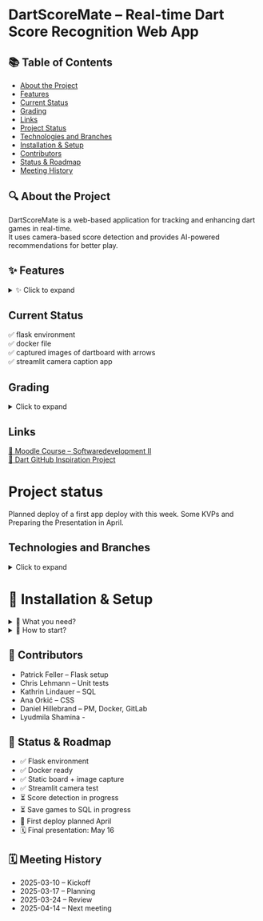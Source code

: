 # DartScoreMate – Real-time Dart Score Recognition Web App

## 📚 Table of Contents
- [About the Project](#about-the-project)
- [Features](#features)
- [Current Status](#current-status)
- [Grading](#grading)
- [Links](#links)
- [Project Status](#project-status)
- [Technologies and Branches](#technologies-and-branches)
- [Installation & Setup](#-installation--setup)
- [Contributors](#-contributors)
- [Status & Roadmap](#-status--roadmap)
- [Meeting History](#-meeting-history)

## 🔍 About the Project
DartScoreMate is a web-based application for tracking and enhancing dart games in real-time.  
It uses camera-based score detection and provides AI-powered recommendations for better play.


## ✨ Features
<details>
  <summary>✨ Click to expand</summary>
  
  ## Features
  - Create Users ✅  
  - Track Score ✅  
  - Save Games (SQL/text files)  
  - ChatGPT Integration (Prompt: You are a darts export and answer specific questions related to darts)... ✅  
  - Live-View of Dart Board (static) ✅  

  ### Advanced Features
  - Live Video of Dart Board 🆗  
  - User-Login  
  - Detect Score from Image  
  - Personalized Shot Recommendations

</details>

## Current Status
✅ flask environment  
✅ docker file  
✅ captured images of dartboard with arrows  
✅ streamlit camera caption app

## Grading 
<details>
  <summary>Click to expand</summary>

  ## Current estimated points are marked in 🔵 blue.
  - OOP & Framework (50) 🔵30
  - Unittests (5) 🔵2
  - Requirements / Docker (10) 🔵5
  - Documentation (10) 🔵3
  - Gitlab (10) 🔵10
  - Presentation (15) 🔵2

  ❌ no hand-in with just one file  
  ❌ meaningless commit-messages: use standard words (FIX, FEAT, DOCS,...) and effective description  
  ✅ good code logic (design patterns, classes, ...)  
  ✅ monitor package dependencies (conda + uv/requirements.txt)  
  ✅ code documentation (docstrings, comments, ...)  
  ✅ Unittests: best practice = one per function  
  ✅ Presentation is on May 16th\mathbf{16^{th}}16th with 80-90% of project complete.

</details>

## Links
[📘 Moodle Course – Softwaredevelopment II](https://weblearn.fh-kufstein.ac.at/course/view.php?id=2643)  
[🎯 Dart GitHub Inspiration Project](https://github.com/TheAlgorithms/Dart)


# Project status 
Planned deploy of a first app deploy with this week. Some KVPs and Preparing the Presentation in April.

## Technologies and Branches
<details>
  <summary>Click to expand</summary>
  
  ## 🧰 Tech Stack
  - Python  
  - Flask  
  - Virtual ebviroment (venv)
  - OpenCV (cv2)  
  - Streamlit (camera testing)  
  - SQL (for saving games)  
  - Docker  
  - Groq API (for recommendations)
  - .env file with Api key


  ---

  ## 🌿 Branches
  - main  
  - develop  
  - feature_scoredetection

</details>

# 🧪 Installation & Setup

<details>
  <summary>👾 What you need?</summary>
  
  - Python  
  - Flask  
  - Virtual ebviroment (venv)
  - OpenCV (cv2)  
  - Streamlit (camera testing)  
  - SQL (for saving games)  
  - Docker  
  - Groq API (for recommendations)
  - .env file with Api key

</details>

<details>
  <summary>🤖 How to start?</summary>
  
1. git clone https://gitlab.web.fh-kufstein.ac.at/hillebranddaniel/dartscoremate_softwareentwicklung2.git
2. Navigate to the project: (cd dartscoremate_softwareentwicklung2)
3. -m venv venv (source venv/bin/activate)
4. pip install -r requirements.txt
5. Add .env file with Api key (GROQ_API_KEY=your_key)
6. -m src.flask_app.main
7. Open in browser your http://localhost:5000

</details>


## 👥 Contributors
- Patrick Feller – Flask setup  
- Chris Lehmann – Unit tests  
- Kathrin Lindauer – SQL  
- Ana Orkić – CSS  
- Daniel Hillebrand – PM, Docker, GitLab  
- Lyudmila Shamina - 


## 🚦 Status & Roadmap
- ✅ Flask environment  
- ✅ Docker ready  
- ✅ Static board + image capture  
- ✅ Streamlit camera test  
- ⏳ Score detection in progress  
- ⏳ Save games to SQL in progress  
- 📌 First deploy planned April  
- 🗓 Final presentation: May 16


## 🗓 Meeting History
- 2025-03-10 – Kickoff  
- 2025-03-17 – Planning  
- 2025-03-24 – Review  
- 2025-04-14 – Next meeting
